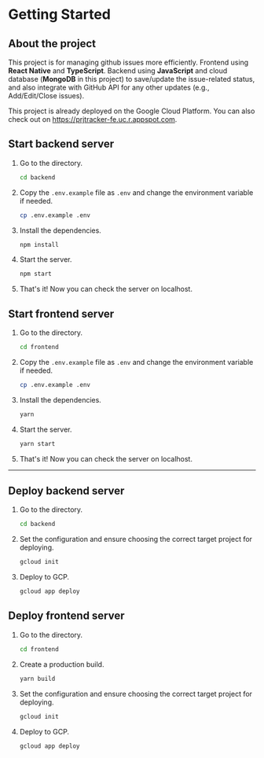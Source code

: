 # Getting Started

## About the project

This project is for managing github issues more efficiently. Frontend using **React Native** and **TypeScript**. Backend using **JavaScript** and cloud database (**MongoDB** in this project) to save/update the issue-related status, and also integrate with GitHub API for any other updates (e.g., Add/Edit/Close issues).

This project is already deployed on the Google Cloud Platform. You can also check out on https://prjtracker-fe.uc.r.appspot.com.

## Start backend server

1. Go to the directory.

    ```bash
    cd backend
    ```

2. Copy the `.env.example` file as `.env` and change the environment variable if needed.

    ```bash
    cp .env.example .env
    ```

3. Install the dependencies.

    ```bash
    npm install
    ```

4. Start the server.

    ```bash
    npm start
    ```

5. That's it! Now you can check the server on localhost.


## Start frontend server

1. Go to the directory. 

    ```bash
    cd frontend
    ```

2. Copy the `.env.example` file as `.env` and change the environment variable if needed.

    ```bash
    cp .env.example .env
    ```

3. Install the dependencies.

    ```bash
    yarn
    ```

3. Start the server.

    ```bash
    yarn start
    ```

4. That's it! Now you can check the server on localhost.

---

## Deploy backend server

1. Go to the directory.

    ```bash
    cd backend
    ```

2. Set the configuration and ensure choosing the correct target project for deploying.

    ```bash
    gcloud init
    ```

3. Deploy to GCP.

    ```bash
    gcloud app deploy
    ```

## Deploy frontend server

1. Go to the directory.

    ```bash
    cd frontend
    ```
2. Create a production build.

    ```bash
    yarn build
    ```

3. Set the configuration and ensure choosing the correct target project for deploying.

    ```bash
    gcloud init
    ```

4. Deploy to GCP.

    ```bash
    gcloud app deploy
    ```